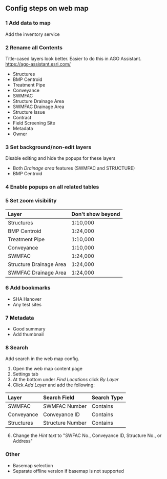 ## Config steps on web map

### 1 Add data to map

Add the inventory service

### 2 Rename all Contents

Title-cased layers look better. Easier to do this in AGO Assistant. https://ago-assistant.esri.com/

- Structures
- BMP Centroid
- Treatment Pipe
- Conveyance
- SWMFAC
- Structure Drainage Area
- SWMFAC Drainage Area
- Structure Issue
- Contract
- Field Screening Site
- Metadata
- Owner


### 3 Set background/non-edit layers

Disable editing and hide the popups for these layers

- Both _Drainage area_ features (SWMFAC and STRUCTURE)
- BMP Centroid

### 4 Enable popups on all related tables

### 5 Set zoom visibility

Layer                     | Don't show beyond |
| :---------------------- | :---------------- |
| Structures              | 1:10,000          |
| BMP Centroid            | 1:24,000          |
| Treatment Pipe          | 1:10,000          |
| Conveyance              | 1:10,000          |
| SWMFAC                  | 1:24,000          |
| Structure Drainage Area | 1:24,000          |
| SWMFAC Drainage Area    | 1:24,000          |

### 6 Add bookmarks

- SHA Hanover
- Any test sites

### 7 Metadata

- Good summary
- Add thumbnail

### 8 Search

Add search in the web map config.

1. Open the web map content page
2. Settings tab
3. At the bottom under _Find Locations_ click _By Layer_
4. Click _Add Layer_ and add the following:

| Layer          | Search Field     | Search Type    |
| :------------- | :--------------- | :------------- |
| SWMFAC         | SWMFAC Number    | Contains       |
| Conveyance     | Conveyance ID    | Contains       |
| Structures     | Structure Number | Contains       |

6. Change the _Hint text_ to "SWFAC No., Conveyance ID, Structure No., or Address"

### Other

- Basemap selection
- Separate offline version if basemap is not supported
